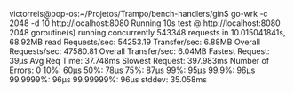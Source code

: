 victorreis@pop-os:~/Projetos/Trampo/bench-handlers/gin$ go-wrk -c 2048 -d 10 http://localhost:8080
Running 10s test @ http://localhost:8080
  2048 goroutine(s) running concurrently
543348 requests in 10.015041841s, 68.92MB read
Requests/sec:           54253.19
Transfer/sec:           6.88MB
Overall Requests/sec:   47580.81
Overall Transfer/sec:   6.04MB
Fastest Request:        39µs
Avg Req Time:           37.748ms
Slowest Request:        397.983ms
Number of Errors:       0
10%:                    60µs
50%:                    78µs
75%:                    87µs
99%:                    95µs
99.9%:                  96µs
99.9999%:               96µs
99.99999%:              96µs
stddev:                 35.058ms
